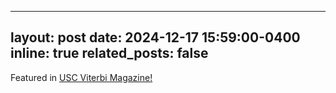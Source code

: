 

---
layout: post
date: 2024-12-17 15:59:00-0400
inline: true
related_posts: false
---

<a> Featured in <a href="https://magazine.viterbi.usc.edu/fall-2024/features/photo-essay-human-centered-the-usc-school-of-advanced-computing-in-23-images/">USC Viterbi Magazine!</a> 